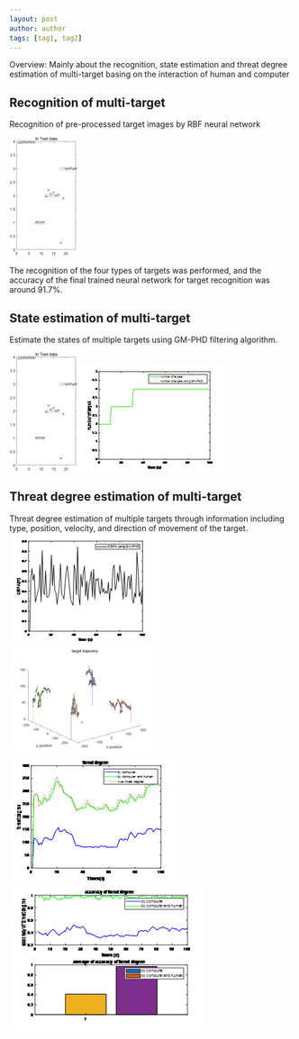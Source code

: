 ```yaml
---
layout: post
author: author
tags: [tag1, tag2]
---
```


Overview: Mainly about the recognition, state estimation and threat degree estimation of multi-target basing on the interaction of human and computer 

## Recognition of multi-target 

Recognition of pre-processed target images by RBF neural network

![Fig 1. Neural network recognition results](/assets/images/project/p01/img_1.png)

The recognition of the four types of targets was performed, and the accuracy of the final trained neural network for target recognition was around 91.7%.


## State estimation of multi-target

Estimate the states of multiple targets using GM-PHD filtering algorithm.

![Fig 2. Number of targets](/assets/images/project/p01/img_1.png)
![Fig 3. OSPA](/assets/images/project/p01/img_2.png)


## Threat degree estimation of multi-target

Threat degree estimation of multiple targets through information including type, position, velocity, and direction of movement of the target.
![Fig 4. Target trajectory and threat degree](/assets/images/project/p01/img_3.png)
![Fig 5. Threat degree](/assets/images/project/p01/img_4.png)
![](/assets/images/project/p01/img_5.png)
![Fig 6. Accuracy of threat degree](/assets/images/project/p01/img_6.png)